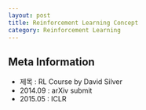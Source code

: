 ```yaml
---
layout: post
title: Reinforcement Learning Concept
category: Reinforcement Learning
---
```


## Meta Information
* 제목 : RL Course by David Silver
* 2014.09 : arXiv submit
* 2015.05 : ICLR
